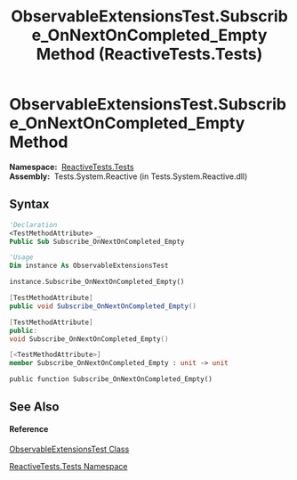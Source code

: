 ﻿---
title: ObservableExtensionsTest.Subscribe_OnNextOnCompleted_Empty Method  (ReactiveTests.Tests)
TOCTitle: Subscribe_OnNextOnCompleted_Empty Method
ms:assetid: M:ReactiveTests.Tests.ObservableExtensionsTest.Subscribe_OnNextOnCompleted_Empty
ms:mtpsurl: https://msdn.microsoft.com/en-us/library/reactivetests.tests.observableextensionstest.subscribe_onnextoncompleted_empty(v=VS.103)
ms:contentKeyID: 36619026
ms.date: 06/28/2011
mtps_version: v=VS.103
f1_keywords:
- ReactiveTests.Tests.ObservableExtensionsTest.Subscribe_OnNextOnCompleted_Empty
dev_langs:
- CSharp
- JScript
- VB
- FSharp
- c++
---

# ObservableExtensionsTest.Subscribe\_OnNextOnCompleted\_Empty Method

**Namespace:**  [ReactiveTests.Tests](hh289046\(v=vs.103\).md)  
**Assembly:**  Tests.System.Reactive (in Tests.System.Reactive.dll)

## Syntax

``` vb
'Declaration
<TestMethodAttribute> _
Public Sub Subscribe_OnNextOnCompleted_Empty
```

``` vb
'Usage
Dim instance As ObservableExtensionsTest

instance.Subscribe_OnNextOnCompleted_Empty()
```

``` csharp
[TestMethodAttribute]
public void Subscribe_OnNextOnCompleted_Empty()
```

``` c++
[TestMethodAttribute]
public:
void Subscribe_OnNextOnCompleted_Empty()
```

``` fsharp
[<TestMethodAttribute>]
member Subscribe_OnNextOnCompleted_Empty : unit -> unit 
```

``` jscript
public function Subscribe_OnNextOnCompleted_Empty()
```

## See Also

#### Reference

[ObservableExtensionsTest Class](hh303793\(v=vs.103\).md)

[ReactiveTests.Tests Namespace](hh289046\(v=vs.103\).md)

